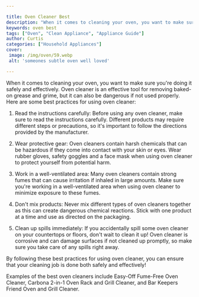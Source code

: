 ```yaml
---

title: Oven Cleaner Best
description: "When it comes to cleaning your oven, you want to make sure you're doing it safely and effectively. Oven cleaner is an effective to...keep going and find out"
keywords: oven best
tags: ["Oven", "Clean Appliance", "Appliance Guide"]
author: Curtis
categories: ["Household Appliances"]
cover: 
 image: /img/oven/59.webp
 alt: 'someones subtle oven well loved'

---
```


When it comes to cleaning your oven, you want to make sure you're doing it safely and effectively. Oven cleaner is an effective tool for removing baked-on grease and grime, but it can also be dangerous if not used properly. Here are some best practices for using oven cleaner: 

1. Read the instructions carefully: Before using any oven cleaner, make sure to read the instructions carefully. Different products may require different steps or precautions, so it's important to follow the directions provided by the manufacturer. 

2. Wear protective gear: Oven cleaners contain harsh chemicals that can be hazardous if they come into contact with your skin or eyes. Wear rubber gloves, safety goggles and a face mask when using oven cleaner to protect yourself from potential harm. 

3. Work in a well-ventilated area: Many oven cleaners contain strong fumes that can cause irritation if inhaled in large amounts. Make sure you're working in a well-ventilated area when using oven cleaner to minimize exposure to these fumes. 

4. Don't mix products: Never mix different types of oven cleaners together as this can create dangerous chemical reactions. Stick with one product at a time and use as directed on the packaging. 

5. Clean up spills immediately: If you accidentally spill some oven cleaner on your countertops or floors, don't wait to clean it up! Oven cleaner is corrosive and can damage surfaces if not cleaned up promptly, so make sure you take care of any spills right away. 

By following these best practices for using oven cleaner, you can ensure that your cleaning job is done both safely and effectively!

Examples of the best oven cleaners include Easy-Off Fume-Free Oven Cleaner, Carbona 2-in-1 Oven Rack and Grill Cleaner, and Bar Keepers Friend Oven and Grill Cleaner.
